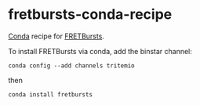 # fretbursts-conda-recipe

[Conda](http://conda.pydata.org/) recipe for [FRETBursts](https://github.com/tritemio/FRETBursts).

To install FRETBursts via conda, add the binstar channel:

    conda config --add channels tritemio

then

    conda install fretbursts
